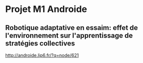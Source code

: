 # Projet M1 Androide 
##  Robotique adaptative en essaim: effet de l'environnement sur l'apprentissage de stratégies collectives

http://androide.lip6.fr/?q=node/621
